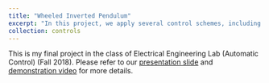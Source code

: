 ```yaml
---
title: "Wheeled Inverted Pendulum"
excerpt: "In this project, we apply several control schemes, including PID control, to the inverted pendulum. We analyze the system's characteristics to enhance its performance, aiming to shorten the settling time and minimize the steady-state error.<br/><img src='/images/inverted.png'>"
collection: controls
---
```



This is my final project in the class of Electrical Engineering Lab (Automatic Control) (Fall 2018). 
Please refer to our [presentation slide](http://tsungwun.github.io/files/presentation_inverted.pdf) and [demonstration video](https://youtu.be/Kn8Ok2zyNI4) for more details. 
